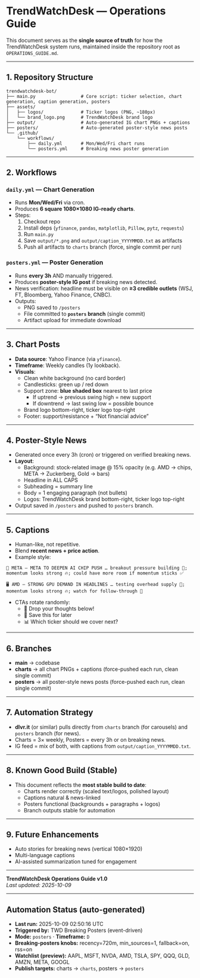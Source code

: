 # TrendWatchDesk — Operations Guide

This document serves as the **single source of truth** for how the TrendWatchDesk system runs, maintained inside the repository root as `OPERATIONS_GUIDE.md`.

---

## 1. Repository Structure

```
trendwatchdesk-bot/
├── main.py                 # Core script: ticker selection, chart generation, caption generation, posters
├── assets/
│   ├── logos/              # Ticker logos (PNG, ~180px)
│   └── brand_logo.png      # TrendWatchDesk brand logo
├── output/                 # Auto-generated IG chart PNGs + captions
├── posters/                # Auto-generated poster-style news posts
└── .github/
    └── workflows/
        ├── daily.yml       # Mon/Wed/Fri chart runs
        └── posters.yml     # Breaking news poster generation
```

---

## 2. Workflows

### `daily.yml` — Chart Generation

- Runs **Mon/Wed/Fri** via cron.  
- Produces **6 square 1080×1080 IG-ready charts**.  
- Steps:
  1. Checkout repo
  2. Install deps (`yfinance`, `pandas`, `matplotlib`, `Pillow`, `pytz`, `requests`)
  3. Run `main.py`
  4. Save `output/*.png` and `output/caption_YYYYMMDD.txt` as artifacts
  5. Push all artifacts to `charts` branch (force, single commit per run)

### `posters.yml` — Poster Generation

- Runs **every 3h** AND manually triggered.  
- Produces **poster-style IG post** if breaking news detected.  
- News verification: headline must be visible on **≥3 credible outlets** (WSJ, FT, Bloomberg, Yahoo Finance, CNBC).  
- Outputs:
  - PNG saved to `/posters`
  - File committed to **`posters` branch** (single commit)
  - Artifact upload for immediate download

---

## 3. Chart Posts

- **Data source**: Yahoo Finance (via `yfinance`).
- **Timeframe**: Weekly candles (1y lookback).  
- **Visuals**:
  - Clean white background (no card border)
  - Candlesticks: green up / red down
  - Support zone: **blue shaded box** nearest to last price  
    - If uptrend → previous swing high = new support  
    - If downtrend → last swing low = possible bounce  
  - Brand logo bottom-right, ticker logo top-right  
  - Footer: support/resistance + “Not financial advice”

---

## 4. Poster-Style News

- Generated once every 3h (cron) or triggered on verified breaking news.  
- **Layout**:
  - Background: stock-related image @ 15% opacity (e.g. AMD → chips, META → Zuckerberg, Gold → bars)  
  - Headline in ALL CAPS  
  - Subheading = summary line  
  - Body = 1 engaging paragraph (not bullets)  
  - Logos: TrendWatchDesk brand bottom-right, ticker logo top-right  
- Output saved in `/posters` and pushed to `posters` branch.

---

## 5. Captions

- Human-like, not repetitive.  
- Blend **recent news + price action**.  
- Example style:

```
🧠 META — META TO DEEPEN AI CHIP PUSH … breakout pressure building 🚀; momentum looks strong 🔥; could have more room if momentum sticks ✅

🖥️ AMD — STRONG GPU DEMAND IN HEADLINES … testing overhead supply 🧱; momentum looks strong 🔥; watch for follow-through 🔎
```

- CTAs rotate randomly:
  - 💬 Drop your thoughts below!
  - 📌 Save this for later
  - 📊 Which ticker should we cover next?

---

## 6. Branches

- **main** → codebase  
- **charts** → all chart PNGs + captions (force-pushed each run, clean single commit)  
- **posters** → all poster-style news posts (force-pushed each run, clean single commit)  

---

## 7. Automation Strategy

- **dlvr.it** (or similar) pulls directly from `charts` branch (for carousels) and `posters` branch (for news).  
- Charts = 3× weekly, Posters = every 3h or on breaking news.  
- IG feed = mix of both, with captions from `output/caption_YYYYMMDD.txt`.

---

## 8. Known Good Build (Stable)

- This document reflects the **most stable build to date**:  
  - Charts render correctly (scaled text/logos, polished layout)  
  - Captions natural & news-linked  
  - Posters functional (backgrounds + paragraphs + logos)  
  - Branch outputs stable for automation

---

## 9. Future Enhancements

- Auto stories for breaking news (vertical 1080×1920)  
- Multi-language captions  
- AI-assisted summarization tuned for engagement  

---

**TrendWatchDesk Operations Guide v1.0**  
_Last updated: 2025-10-09_


---

<!-- TWD_STATUS:BEGIN -->

## Automation Status (auto-generated)
- **Last run:** 2025-10-09 02:50:16 UTC
- **Triggered by:** TWD Breaking Posters (event-driven)
- **Mode:** `posters`   ·  **Timeframe:** `D`
- **Breaking-posters knobs:** recency=720m, min_sources=1, fallback=on, rss=on
- **Watchlist (preview):** AAPL, MSFT, NVDA, AMD, TSLA, SPY, QQQ, GLD, AMZN, META, GOOGL
- **Publish targets:** charts → `charts`, posters → `posters`

<!-- TWD_STATUS:END -->

